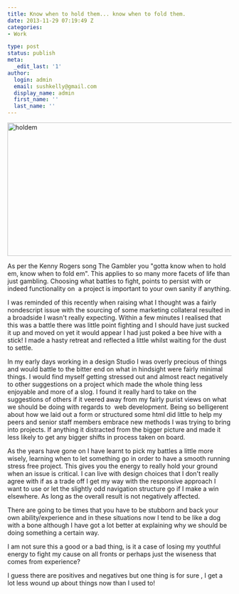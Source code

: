 ```yaml
---
title: Know when to hold them... know when to fold them.
date: 2013-11-29 07:19:49 Z
categories:
- Work

type: post
status: publish
meta:
  _edit_last: '1'
author:
  login: admin
  email: sushkelly@gmail.com
  display_name: admin
  first_name: ''
  last_name: ''
---
```


<p><a href="http://www.sushkelly.co.uk/old/wp-content/uploads/2013/11/holdem.jpg"><img class="aligncenter size-full wp-image-559" alt="holdem" src="{{ site.baseurl }}/assets/holdem.jpg" width="1000" height="300" /></a></p>
<p>As per the Kenny Rogers song The Gambler you "gotta know when to hold em, know when to fold em". This applies to so many more facets of life than just gambling. Choosing what battles to fight, points to persist with or indeed functionality on  a project is important to your own sanity if anything.<!--more--></p>
<p>I was reminded of this recently when raising what I thought was a fairly nondescript issue with the sourcing of some marketing collateral resulted in a broadside I wasn't really expecting. Within a few minutes I realised that this was a battle there was little point fighting and I should have just sucked it up and moved on yet it would appear I had just poked a bee hive with a stick! I made a hasty retreat and reflected a little whilst waiting for the dust to settle.</p>
<p>In my early days working in a design Studio I was overly precious of things and would battle to the bitter end on what in hindsight were fairly minimal things. I would find myself getting stressed out and almost react negatively to other suggestions on a project which made the whole thing less enjoyable and more of a slog. I found it really hard to take on the suggestions of others if it veered away from my fairly purist views on what we should be doing with regards to  web development. Being so belligerent about how we laid out a form or structured some html did little to help my peers and senior staff members embrace new methods I was trying to bring into projects. If anything it distracted from the bigger picture and made it less likely to get any bigger shifts in process taken on board.</p>
<p>As the years have gone on I have learnt to pick my battles a little more wisely, learning when to let something go in order to have a smooth running stress free project. This gives you the energy to really hold your ground when an issue is critical. I can live with design choices that I don't really agree with if as a trade off I get my way with the responsive approach I want to use or let the slightly odd navigation structure go if I make a win elsewhere. As long as the overall result is not negatively affected.</p>
<p>There are going to be times that you have to be stubborn and back your own ability/experience and in these situations now I tend to be like a dog with a bone although I have got a lot better at explaining why we should be doing something a certain way.</p>
<p>I am not sure this a good or a bad thing, is it a case of losing my youthful energy to fight my cause on all fronts or perhaps just the wiseness that comes from experience?</p>
<p>I guess there are positives and negatives but one thing is for sure , I get a lot less wound up about things now than I used to!</p>
